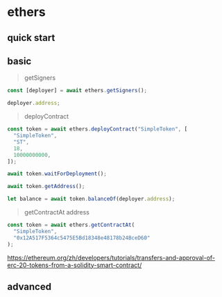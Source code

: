 # ethers

## quick start

## basic

> getSigners

```typescript
const [deployer] = await ethers.getSigners();

deployer.address;
```

> deployContract

```typescript
const token = await ethers.deployContract("SimpleToken", [
  "SimpleToken",
  "ST",
  18,
  10000000000,
]);

await token.waitForDeployment();

await token.getAddress();

let balance = await token.balanceOf(deployer.address);
```

> getContractAt address

```typescript
const token = await ethers.getContractAt(
  "SimpleToken",
  "0x12A517F5364c5475E5Bd18348e48178b24BceD60"
);
```

<https://ethereum.org/zh/developers/tutorials/transfers-and-approval-of-erc-20-tokens-from-a-solidity-smart-contract/>

## advanced
